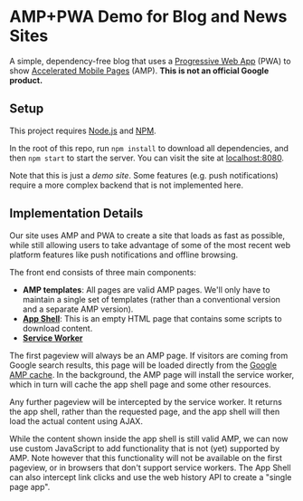 # AMP+PWA Demo for Blog and News Sites

A simple, dependency-free blog that uses a
[Progressive Web App](https://developers.google.com/web/progressive-web-apps/)
(PWA) to show [Accelerated Mobile Pages](https://www.ampproject.org/) (AMP).
__This is not an official Google product.__


## Setup

This project requires [Node.js](https://nodejs.org/en/download/) and [NPM](https://www.npmjs.com/).

In the root of this repo, run `npm install` to download all dependencies, and
then `npm start` to start the server. You can visit the site at
[localhost:8080](http://localhost:8080).

Note that this is just a _demo site_. Some features (e.g. push notifications)
require a more complex backend that is not implemented here.


## Implementation Details

Our site uses AMP and PWA to create a site that loads as fast as possible, while
still allowing users to take advantage of some of the most recent web platform
features like push notifications and offline browsing.

The front end consists of three main components:

- __AMP templates__: All pages are valid AMP pages. We'll only have to maintain
  a single set of templates (rather than a conventional version and a separate
  AMP version).
- __[App Shell](https://developers.google.com/web/fundamentals/architecture/app-shell)__:
  This is an empty HTML page that contains some scripts to download content.
- __[Service Worker](https://developers.google.com/web/fundamentals/getting-started/primers/service-workers)__

The first pageview will always be an AMP page. If visitors are coming from
Google search results, this page will be loaded directly from the [Google AMP
cache](https://developers.google.com/amp/cache/overview). In the background,
the AMP page will install the service worker, which in turn will cache the app
shell page and some other resources.

Any further pageview will be intercepted by the service worker. It returns the
app shell, rather than the requested page, and the app shell will then load the
actual content using AJAX.

While the content shown inside the app shell is still valid AMP, we can now use
custom JavaScript to add functionality that is not (yet) supported by AMP. Note
however that this functionality will not be available on the first pageview, or
in browsers that don't support service workers. The App Shell can also intercept
link clicks and use the web history API to create a "single page app".
